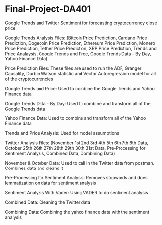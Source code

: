 # Final-Project-DA401
Google Trends and Twitter Sentiment for forecasting cryptocurrency close price 




Google Trends Analysis Files: (Bitcoin Price Prediction, Cardano Price Prediction, Dogecoin Price Prediction, Ethereum Price Prediction, Monero Price Prediction, Tether Price Prediction, XRP Price Prediction, Trends and Price Analaysis, Google Trends and Prce, Google Trends Data - By Day, Yahoo Finance Data)

Price Prediction Files: These files are used to run the ADF, Granger Causality, Durbin Watson statistic and Vector Autoregression model for all of the cryptocurrencies 

Google Trends and Price: Used to combine the Google Trends and Yahoo Finance data 

Google Trends Data - By Day: Used to combine and transform all of the Google Trends data 

Yahoo Finance Data: Used to combine and transform all of the Yahoo Finance data 

Trends and Price Analysis: Used for model assumptions 




Twitter Analysis Files: (November 1st 2nd 3rd 4th 5th 6th 7th 8th Data, October 25th 26th 27th 28th 29th 30th 31st Data, Pre-Processing for Sentiment Analysis, Combined Data, Combining Data)

November & October Data: Used to call in the Twitter data from postman. Combines data and cleans it 

Pre-Processing for Sentiment Analysis: Removes stopwords and does lemmatization on data for sentiment analysis 

Sentiment Analysis With Vader: Using VADER to do sentiment analysis 

Combined Data: Cleaning the Twitter data 

Combining Data: Combining the yahoo finance data with the sentiment analysis 
